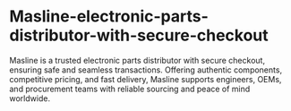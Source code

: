 # Masline-electronic-parts-distributor-with-secure-checkout
Masline is a trusted electronic parts distributor with secure checkout, ensuring safe and seamless transactions. Offering authentic components, competitive pricing, and fast delivery, Masline supports engineers, OEMs, and procurement teams with reliable sourcing and peace of mind worldwide.
